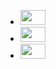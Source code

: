 <ul class="social-set">
	<li>
		<a
			class="sociali"
			href="https://t.me/DivineNkwati"
			target="_blank"
			aria-label="telegram">
			<img
				height="24"
				width="40"
				src="https://unpkg.com/simple-icons@11.11.0/icons/telegram.svg" />
		</a>
	</li>
	<li>
		<!-- https://stackoverflow.com/questions/2841676/how-to-start-a-skype-chat-not-a-call-with-a-link -->
		<a
			class="sociali"
			href="skype:nkwatidivine?chat"
			target="_blank"
			aria-label="skype">
			<img
				height="24"
				width="40"
				src="https://unpkg.com/simple-icons@11.11.0/icons/skype.svg" />
		</a>
	</li>
	<li>
		<a
			class="sociali"
			href="mailto:drnkwati+web@gmail.com"
			target="_blank"
			title="Send me an email"
			aria-label="email">
			<img
				height="24"
				width="40"
				src="https://unpkg.com/simple-icons@11.11.0/icons/maildotru.svg" />
		</a>
	</li>
</ul>
